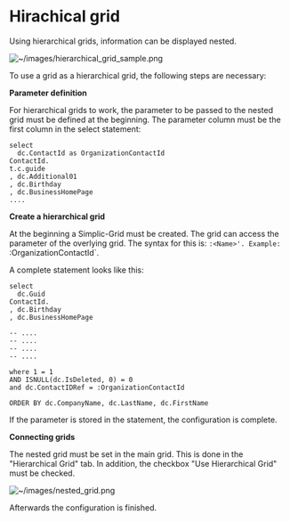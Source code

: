 # Hirachical grid

Using hierarchical grids, information can be displayed nested. 

![~/images/hierarchical_grid_sample.png](~/images/hierarchical_grid_sample.png)

To use a grid as a hierarchical grid, the following steps are necessary:

**Parameter definition**

For hierarchical grids to work, the parameter to be passed to the nested grid must be defined at the beginning. The parameter column must be the first column in the select statement:

```
select
  dc.ContactId as OrganizationContactId
ContactId.
t.c.guide
, dc.Additional01
, dc.Birthday
, dc.BusinessHomePage
....
```

**Create a hierarchical grid**

At the beginning a Simplic-Grid must be created. The grid can access the parameter of the overlying grid. The syntax for this is: `:<Name>'. Example: `:OrganizationContactId`.

A complete statement looks like this:

```
select
  dc.Guid
ContactId.
, dc.Birthday
, dc.BusinessHomePage

-- ....
-- ....
-- ....
-- ....

where 1 = 1
AND ISNULL(dc.IsDeleted, 0) = 0
and dc.ContactIDRef = :OrganizationContactId

ORDER BY dc.CompanyName, dc.LastName, dc.FirstName
```

If the parameter is stored in the statement, the configuration is complete.

**Connecting grids**

The nested grid must be set in the main grid. This is done in the "Hierarchical Grid" tab. In addition, the checkbox "Use Hierarchical Grid" must be checked.

![~/images/nested_grid.png](~/images/nested_grid.png)

Afterwards the configuration is finished.